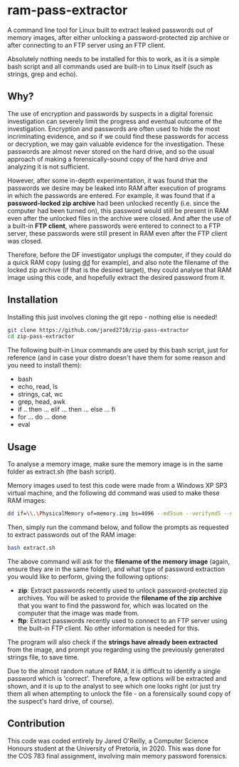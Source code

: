 # ram-pass-extractor
A command line tool for Linux built to extract leaked passwords out of memory images, after either unlocking a password-protected zip archive or after connecting to an FTP server using an FTP client.

Absolutely nothing needs to be installed for this to work, as it is a simple bash script and all commands used are built-in to Linux itself (such as strings, grep and echo).


## Why?

The use of encryption and passwords by suspects in a digital forensic investigation can severely limit the progress and eventual outcome of the investigation. Encryption and passwords are often used to hide the most incriminating evidence, and so if we could find these passwords for access or decryption, we may gain valuable evidence for the investigation. These passwords are almost never stored on the hard drive, and so the usual approach of making a forensically-sound copy of the hard drive and analyzing it is not sufficient.

However, after some in-depth experimentation, it was found that the passwords we desire may be leaked into RAM after execution of programs in which the passwords are entered. For example, it was found that if a **password-locked zip archive** had been unlocked recently (i.e. since the computer had been turned on), this password would still be present in RAM even after the unlocked files in the archive were closed. And after the use of a built-in **FTP client**, where passwords were entered to connect to a FTP server, these passwords were still present in RAM even after the FTP client was closed.

Therefore, before the DF investigator unplugs the computer, if they could do a quick RAM copy (using [dd](https://en.wikipedia.org/wiki/Dd_(Unix)) for example), and also note the filename of the locked zip archive (if that is the desired target), they could analyse that RAM image using this code, and hopefully extract the desired password from it.

## Installation

Installing this just involves cloning the git repo - nothing else is needed! 
```bash
git clone https://github.com/jared2710/zip-pass-extractor
cd zip-pass-extractor
```
The following built-in Linux commands are used by this bash script, just for reference (and in case your distro doesn't have them for some reason and you need to install them):
- bash
- echo, read, ls
- strings, cat, wc
- grep, head, awk
- if .. then ... elif ... then ... else ... fi
- for ... do ... done
- eval


## Usage

To analyse a memory image, make sure the memory image is in the same folder as extract.sh (the bash script). 

Memory images used to test this code were made from a Windows XP SP3 virtual machine, and the following dd command was used to make these RAM images:
```bash
dd if=\\.\PhysicalMemory of=memory.img bs=4096 --md5sum --verifymd5 --md5out=memory.md5
```

Then, simply run the command below, and follow the prompts as requested to extract passwords out of the RAM image:
```bash
bash extract.sh
```

The above command will ask for the **filename of the memory image** (again, ensure they are in the same folder), and what type of password extraction you would like to perform, giving the following options:
- **zip**: Extract passwords recently used to unlock password-protected zip archives. You will be asked to provide the **filename of the zip archive** that you want to find the password for, which was located on the computer that the image was made from.
- **ftp**: Extract passwords recently used to connect to an FTP server using the built-in FTP client. No other information is needed for this.


The program will also check if the **strings have already been extracted** from the image, and prompt you regarding using the previously generated strings file, to save time.

Due to the almost random nature of RAM, it is difficult to identify a single password which is 'correct'. Therefore, a few options will be extracted and shown, and it is up to the analyst to see which one looks right (or just try them all when attempting to unlock the file - on a forensically sound copy of the suspect's hard drive, of course).

## Contribution
This code was coded entirely by Jared O'Reilly, a Computer Science Honours student at the University of Pretoria, in 2020. This was done for the COS 783 final assignment, involving main memory password forensics.
